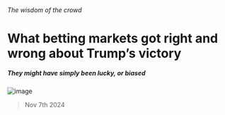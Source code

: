 ###### The wisdom of the crowd
# What betting markets got right and wrong about Trump’s victory 
##### They might have simply been lucky, or biased 
![image](images/20241109_FNP502.jpg) 
> Nov 7th 2024 

